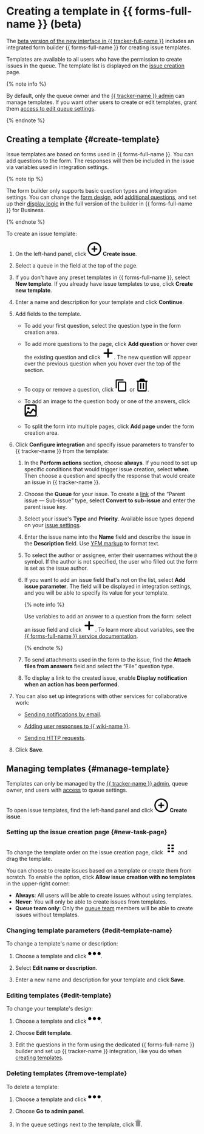 # Creating a template in {{ forms-full-name }} (beta)

The [beta version of the new interface in {{ tracker-full-name }}](../user/personal.md#sec_beta) includes an integrated form builder {{ forms-full-name }} for creating issue templates.

Templates are available to all users who have the permission to create issues in the queue. The template list is displayed on the [issue creation](create-ticket.md) page.

{% note info %}

By default, only the queue owner&nbsp;and the [{{ tracker-name }} admin](../role-model.md#admin) can manage templates. If you want other users to create or edit templates, grant them [access to edit queue settings](../manager/queue-access.md).

{% endnote %}

## Creating a template {#create-template}

Issue templates are based on forms used in {{ forms-full-name }}. You can add questions to the form. The responses will then be included in the issue via variables used in integration settings.

{% note tip %}

The form builder only supports basic question types and integration settings. You can change the [form design](../../forms/appearance.md), add [additional questions](../../forms/add-questions.md), and set up their [display logic](../../forms/send-condition.md) in the full version of the builder in {{ forms-full-name }} for Business.

{% endnote %}

To create an issue template:

1. On the left-hand panel, click ![](../../_assets/tracker/svg/create-task.svg) **Create issue**.

1. Select a queue in the field at the top of the page.

1. If you don't have any preset templates in {{ forms-full-name }}, select **New template**. If you already have issue templates to use, click **Create new template**.

1. Enter a name and description for your template and click **Continue**.

1. Add fields to the template.

    * To add your first question, select the question type in the form creation area.

    * To add more questions to the page, click **Add question** or hover over the existing question and click ![](../../_assets/tracker/svg/icon-add.svg). The new question will appear over the previous question when you hover over the top of the section.

    * To copy or remove a question, click ![](../../_assets/tracker/svg/icon-copy.svg) or ![](../../_assets/tracker/svg/icon-remove.svg).

    * To add an image to the question body or one of the answers, click ![](../../_assets/tracker/svg/icon-picture.svg).

    * To split the form into multiple pages, click **Add page** under the form creation area.

1. Click **Configure integration** and specify issue parameters to transfer to {{ tracker-name }} from the template:

    1. In the **Perform actions** section, choose **always**.
If you need to set up specific conditions that would trigger issue creation, select **when**. Then choose a question and specify the response that would create an issue in {{ tracker-name }}.

    1. Choose the **Queue** for your issue. To create a [link](links.md) of the <q>Parent issue — Sub-issue</q> type, select **Convert to sub-issue** and enter the parent issue key.

    1. Select your issue's **Type** and **Priority**. Available issue types depend on your [issue settings](../manager/add-ticket-type.md).

    1. Enter the issue name into the **Name** field and describe the issue in the **Description** field. Use [YFM markup](markup.md) to format text.

    1. To select the author or assignee, enter their usernames without the `@` symbol. If the author is not specified, the user who filled out the form is set as the issue author.

    1. If you want to add an issue field that's not on the list, select **Add issue parameter**. The field will be displayed in integration settings, and you will be able to specify its value for your template.

        {% note info %}

        Use variables to add an answer to a question from the form: select an issue field and click ![](../../_assets/tracker/svg/icon-add.svg). To learn more about variables, see the [{{ forms-full-name }} service documentation](../../forms/vars.md).

        {% endnote %}

    1. To send attachments used in the form to the issue, find the **Attach files from answers** field and select the <q>File</q> question type.

    1. To display a link to the created issue, enable **Display notification when an action has been performed**.

1. You can also set up integrations with other services for collaborative work:

    * [Sending notifications by email](../../forms/send-mail.md).

    * [Adding user responses to {{ wiki-name }}](../../forms/send-wiki.md).

    * [Sending HTTP requests](../../forms/send-request.md).

1. Click **Save**.

## Managing templates {#manage-template}

Templates can only be managed by the [{{ tracker-name }} admin](../role-model.md#admin),  queue owner, and users with [access](../manager/queue-access.md) to queue settings.

To open issue templates, find the left-hand panel and click ![](../../_assets/tracker/svg/create-task.svg) **Create issue**.

### Setting up the issue creation page {#new-task-page}

To change the template order on the issue creation page, click ![](../../_assets/tracker/svg/range.svg) and drag the template.

You can choose to create issues based on a template or create them from scratch. To enable the option, click **Allow issue creation with no templates** in the upper-right corner:

* **Always**: All users will be able to create issues without using templates.
* **Never**: You will only be able to create issues from templates.
* **Queue team only**: Only the [queue team](../manager/queue-team.md) members will be able to create issues without templates.

### Changing template parameters {#edit-template-name}

To change a template's name or description:

1. Choose a template and click ![](../../_assets/horizontal-ellipsis.svg).

1. Select **Edit name or description**.

1. Enter a new name and description for your template and click **Save**.

### Editing templates {#edit-template}

To change your template's design:

1. Choose a template and click ![](../../_assets/horizontal-ellipsis.svg).

1. Choose **Edit template**.

1. Edit the questions in the form using the dedicated {{ forms-full-name }} builder and set up {{ tracker-name }} integration, like you do when [creating templates](#create-template).

### Deleting templates {#remove-template}

To delete a template:

1. Choose a template and click ![](../../_assets/horizontal-ellipsis.svg).

1. Choose **Go to admin panel**.

1. In the queue settings next to the template, click ![](../../_assets/tracker/icon-delete.png).

